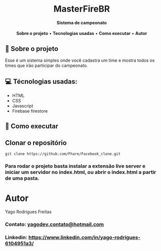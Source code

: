 <h1 align='center'>
  MasterFireBR
</h1>

<h4 align='center'>Sistema de campeonato</h4>

<p align="center">
  <a><strong>Sobre o projeto</strong></a> •
  <a><strong>Tecnologias usadas</strong></a> •
  <a><strong>Como executar</strong></a> •
  <a><strong>Autor</strong></a>
</p>

## 👥 Sobre o projeto

Esse é um sistema simples onde você cadastra um time e mostra todos os times que irão participar do campeonato.

## 💻 Técnologias usadas:

 - HTML
 - CSS
 - Javascript 
 - Firebase firestore

## 🚀 Como executar 

   ## Clonar o repositório 
    git clone https://github.com/Fhare/Facebook_clone.git
    
   ### Para rodar o projeto basta instalar a extensão live server e iniciar um servidor no index.html, ou abrir o index.html a partir de uma pasta.
  
  
  # Autor
  
  Yago Rodrigues Freitas
  
  ### Contato: yagodev.contato@hotmail.com <br />
  ### Linkedin: https://www.linkedin.com/in/yago-rodrigues-6104951a3/
